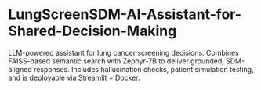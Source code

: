 # LungScreenSDM-AI-Assistant-for-Shared-Decision-Making
LLM-powered assistant for lung cancer screening decisions. Combines FAISS-based semantic search with Zephyr-7B to deliver grounded, SDM-aligned responses. Includes hallucination checks, patient simulation testing, and is deployable via Streamlit + Docker.
